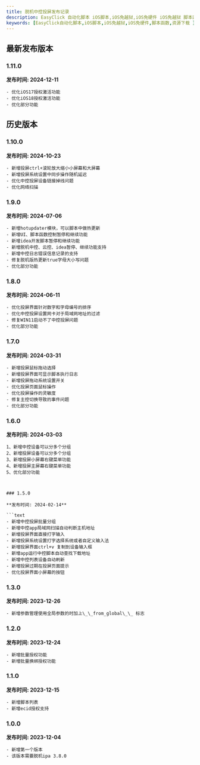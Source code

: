 ```yaml
---
title: 脱机中控投屏发布记录
description: EasyClick 自动化脚本 iOS脚本,iOS免越狱,iOS免硬件 iOS免越狱 脚本函数 资源下载
keywords: [EasyClick自动化脚本,iOS脚本,iOS免越狱,iOS免硬件,脚本函数,资源下载 ]
---
```

## 最新发布版本
### 1.11.0

**发布时间: 2024-12-11**

```text
- 优化iOS17授权激活功能
- 优化iOS18授权激活功能
- 优化部分功能
```

## 历史版本

### 1.10.0

**发布时间: 2024-10-23**

```text
- 新增投屏ctrl+滚轮放大缩小小屏幕和大屏幕
- 新增投屏系统设置中同步操作随机延迟
- 优化中控投屏设备链接掉线问题
- 优化网络扫描
```
### 1.9.0

**发布时间: 2024-07-06**

```text
- 新增hotupdater模块，可以脚本中做热更新
- 新增UI、脚本函数控制暂停和继续功能
- 新增idea开发脚本暂停和继续功能
- 新增脱机中控、云控、idea暂停、继续功能支持
- 新增中控日志错误信息记录的支持
- 修复脱机版热更新true字母大小写问题
- 优化部分功能
```

### 1.8.0

**发布时间: 2024-06-11**

```text
- 优化投屏界面针对数字和字母编号的排序
- 优化中控投屏设置网卡对于局域网地址的过滤
- 修复WIN11启动不了中控投屏问题
- 优化部分功能
```

### 1.7.0

**发布时间: 2024-03-31**

```text
- 新增投屏鼠标拖动选择
- 新增投屏界面可显示脚本执行日志
- 新增投屏拖动系统设置开关
- 优化投屏页面鼠标操作
- 优化投屏操作的灵敏度
- 修复主控切换导致的事件问题
- 优化部分功能

```
### 1.6.0

**发布时间: 2024-03-03**

```text
1、新增中控设备可以分多个分组
2、新增投屏设备可以分多个分组
3、新增投屏小屏幕右键菜单功能
4、新增投屏主屏幕右键菜单功能
5、优化部分功能



### 1.5.0

**发布时间: 2024-02-14**

```text
- 新增中控投屏批量分组
- 新增中控app局域网扫描自动判断主机地址
- 新增投屏界面直接打字输入
- 新增投屏系统设置打字选择系统或者自定义输入法
- 新增投屏界面ctrl+v 复制到设备输入框
- 新增app运行中控脚本自动查找下载地址
- 新增中控列表设备自动刷新
- 新增投屏过期在投屏页面提示
- 优化投屏界面小屏幕的按钮
```
### 1.3.0

**发布时间: 2023-12-26**

```text
- 新增参数管理使用全局参数的时加上\_\_from_global\_\_ 标志
```


### 1.2.0

**发布时间: 2023-12-24**

```text
- 新增批量授权功能
- 新增批量换绑授权功能
```

### 1.1.0

**发布时间: 2023-12-15**

```text
- 新增脚本列表
- 新增ecid授权支持
```

### 1.0.0

**发布时间: 2023-12-04**

```text
- 新增第一个版本
- 该版本需要脱机ipa 3.8.0
```
